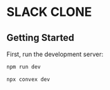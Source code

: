 # SLACK CLONE

## Getting Started

First, run the development server:

```bash
npm run dev

npx convex dev
```
